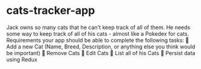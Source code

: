 # cats-tracker-app
Jack owns so many cats that he can't keep track of all of them. He needs some way to keep track of all of his cats - almost like a Pokedex for cats. Requirements your app should be able to complete the following tasks:  Add a new Cat (Name, Breed, Description, or anything else you think would be important)  Remove Cats  Edit Cats  List all of his Cats  Persist data using Redux
